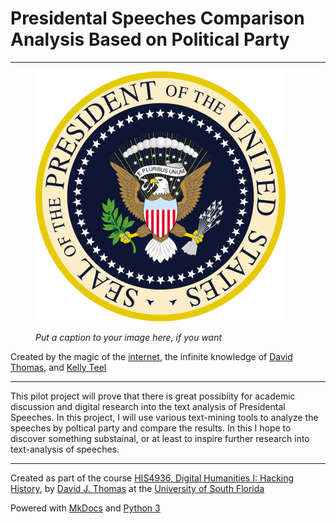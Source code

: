 # Presidental Speeches Comparison Analysis Based on Political Party

---

<figure>

![Replace Me, Sample Image](imgs/seal.png)

<figcaption>

*Put a caption to your image here, if you want*

</figcaption>

</figure>

Created by the magic of the [internet](https://www.youtube.com/watch?v=mfMrVKnGzwg), the infinite knowledge of [David Thomas](https://github.com/thePortus), and [Kelly Teel](mailto:kellyteel@mail.usf.edu)

---

This  pilot project will prove that there is great possibiity for academic discussion and digital research into the text analysis of Presidental Speeches. In this project, I will use various text-mining tools to analyze the speeches by poltical party and compare the results. In this I hope to discover something substainal, or at least to inspire further research into text-analysis of speeches.

---

Created as part of the course [HIS4936, Digital Humanities I: Hacking History](https://hacking-history.readthedocs.io), by [David J. Thomas](https://github.com/thePortus) at the [University of South Florida](https://www.usf.edu)

Powered with [MkDocs](https://mkdocs.org) and [Python 3](https://python.org)
